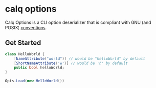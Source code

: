 # calq options
Calq Options is a CLI option deserializer that is compliant with GNU (and POSIX) [conventions](https://www.gnu.org/software/libc/manual/html_node/Argument-Syntax.html).

## Get Started
```csharp
class HelloWorld {
    [NameAttribute("world")] // would be "helloWorld" by default
    [ShortNameAttribute('w')] // would be 'h' by default
    public bool helloWorld;
}
````
```csharp
Opts.Load(new HelloWorld())
````
